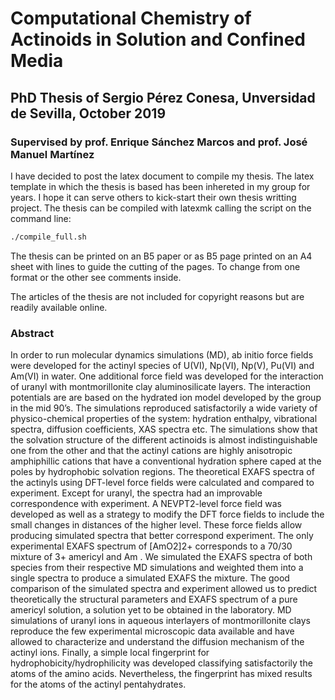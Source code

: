 # Computational Chemistry of Actinoids in Solution and Confined Media

## PhD Thesis of Sergio Pérez Conesa, Unversidad de Sevilla, October 2019

### Supervised by prof. Enrique Sánchez Marcos and prof. José Manuel Martínez

I have decided to post the latex document to compile my thesis. The latex template in which the thesis is based has been inhereted in my group for years.
I hope it can serve others to kick-start their own thesis writting project.
The thesis can be compiled with latexmk calling the script on the command line:
```bash
./compile_full.sh
```
The thesis can be printed on an B5 paper or as B5 page printed on an A4 sheet with lines to guide the cutting of the pages. To change from one format or the other see comments inside.

The articles of the thesis are not included for copyright reasons but are readily available online. 

### Abstract
In order to run molecular dynamics simulations (MD), ab initio force fields were developed for the actinyl species of U(VI), Np(VI), Np(V), Pu(VI) and Am(VI) in water. One additional force field was developed for the interaction of uranyl with montmorillonite clay aluminosilicate layers. The interaction potentials are are based on the hydrated ion model developed by the group in the mid 90’s. The simulations reproduced satisfactorily a wide variety of physico-chemical properties of the system: hydration enthalpy, vibrational spectra, diffusion coefficients, XAS spectra etc. The simulations show that the solvation structure of the different actinoids is almost indistinguishable one from the other and that the actinyl cations are highly anisotropic amphiphillic cations that have a conventional hydration sphere caped at the poles by hydrophobic solvation regions.
The theoretical EXAFS spectra of the actinyls using DFT-level force fields were calculated and compared to experiment. Except for uranyl, the spectra had an improvable correspondence with experiment. A NEVPT2-level force field was developed as well as a strategy to modify the DFT force fields to include the small changes in distances of the higher level. These force fields allow producing simulated spectra that better correspond experiment.
The only experimental EXAFS spectrum of [AmO2]2+ corresponds to a 70/30 mixture of 3+
americyl and Am . We simulated the EXAFS spectra of both species from their respective MD simulations and weighted them into a single spectra to produce a simulated EXAFS the mixture. The good comparison of the simulated spectra and experiment allowed us to predict theoretically the structural parameters and EXAFS spectrum of a pure americyl solution, a solution yet to be obtained in the laboratory.
MD simulations of uranyl ions in aqueous interlayers of montmorillonite clays reproduce the few experimental microscopic data available and have allowed to characterize and understand the diffusion mechanism of the actinyl ions.
Finally, a simple local fingerprint for hydrophobicity/hydrophilicity was developed classifying satisfactorily the atoms of the amino acids. Nevertheless, the fingerprint has mixed results for the atoms of the actinyl pentahydrates.
